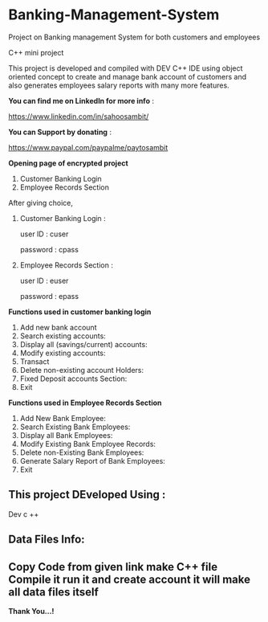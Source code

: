 # Banking-Management-System
Project on Banking management System for both customers and employees

C++ mini project

This project is developed and compiled with DEV C++ IDE using object oriented concept to create and manage bank account of customers and also generates employees salary reports with many more features.

**You can find me on LinkedIn for more info** : 

https://www.linkedin.com/in/sahoosambit/


**You can Support by donating** : 

https://www.paypal.com/paypalme/paytosambit

**Opening page of encrypted project**
1. Customer Banking Login
2. Employee Records Section

After giving choice,
1. Customer Banking Login : 
   
   user ID  : cuser
   
   password : cpass

2. Employee Records Section :
   
   user ID  : euser
   
   password : epass
  
**Functions used in customer banking login**
1. Add new bank account
2. Search existing accounts:
3. Display all (savings/current) accounts:
4. Modify existing accounts:
5. Transact
6. Delete non-existing account Holders:
7. Fixed Deposit accounts Section:
8. Exit

**Functions used in Employee Records Section**
1. Add New Bank Employee:
2. Search Existing Bank Employees:
3. Display all Bank Employees:
4. Modify Existing Bank Employee Records:
5. Delete non-Existing Bank Employees:
6. Generate Salary Report of Bank Employees:
7. Exit

This project DEveloped Using :
----------------------------------------------------------------------
Dev c ++

Data Files Info:
----------------------------------------------------------------------
Copy Code from given link make C++ file
Compile it run it and create account it will make 
all data files itself
----------------------------------------------------------------------
  **Thank You...!**
